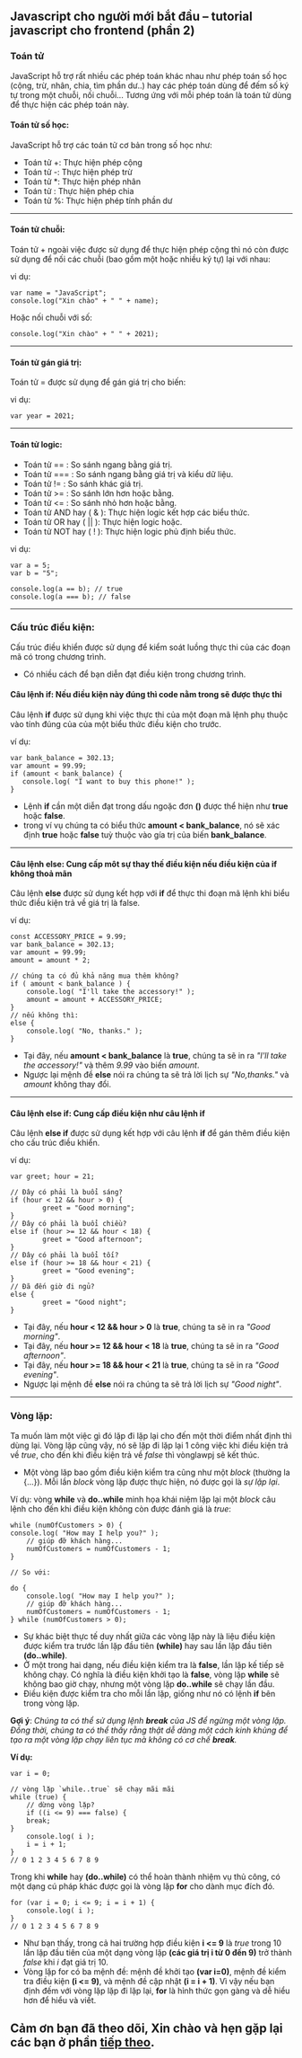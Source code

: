 ﻿## Javascript cho người mới bắt đầu – tutorial javascript cho frontend (phần 2)

### Toán tử
JavaScript hỗ trợ rất nhiều các phép toán khác nhau như phép toán số học (cộng, trừ, nhân, chia, tìm phần dư..) hay các phép toán dùng để đếm số ký tự trong một chuỗi, nối chuỗi... Tương ứng với mỗi phép toán là toán tử dùng để thực hiện các phép toán này.

####    Toán tử số học:
JavaScript hỗ trợ các toán tử cơ bản trong số học như:

  - Toán tử +: Thực hiện phép cộng
  - Toán tử -: Thực hiện phép trừ
  - Toán tử *: Thực hiện phép nhân
  - Toán tử \: Thực hiện phép chia
  - Toán tử %: Thực hiện phép tính phần dư
  ---

####    Toán tử chuỗi: 
Toán tử + ngoài việc được sử dụng để thực hiện phép cộng thì nó còn được sử dụng để nối các chuỗi
(bao gồm một hoặc nhiều ký tự) lại với nhau:

vi dụ:
```
var name = "JavaScript";
console.log("Xin chào" + " " + name);
```
Hoặc nối chuỗi với số:
```
console.log("Xin chào" + " " + 2021);
```
  ---

####    Toán tử gán giá trị: 
Toán tử = được sử dụng để gán giá trị cho biến:

vi dụ:
```
var year = 2021;
```
  ---
####    Toán tử logic: 
  - Toán tử  == : So sánh ngang bằng giá trị.
  - Toán tử  === : So sánh ngang bằng giá trị và kiểu dữ liệu.
  - Toán tử  != : So sánh khác giá trị.
  - Toán tử  >= : So sánh lớn hơn hoặc bằng.
  - Toán tử  <= : So sánh nhỏ hơn hoặc bằng.
  - Toán tử  AND  hay ( & ): Thực hiện logic kết hợp các biểu thức.
  - Toán tử  OR  hay ( || ): Thực hiện logic hoặc.
  - Toán tử  NOT  hay ( ! ): Thực hiện logic phủ định biểu thức.

vi dụ:
```
var a = 5; 
var b = "5"; 

console.log(a == b); // true 
console.log(a === b); // false
```
  ---

### Cấu trúc điều kiện:
Cấu trúc điều khiển được sử dụng để kiểm soát luồng thực thi của các đoạn mã có trong chương trình.
- Có nhiều cách để bạn diễn đạt điều kiện trong chương trình.

####    Câu lệnh if: Nếu điều kiện này đúng thì code nằm trong sẽ được thực thi
Câu lệnh **if** được sử dụng khi việc thực thi của một đoạn mã lệnh phụ thuộc vào tính đúng của của một biểu thức điều kiện cho trước.

ví dụ:
```
var bank_balance = 302.13;
var amount = 99.99;
if (amount < bank_balance) {
   console.log( "I want to buy this phone!" );
}

```

- Lệnh **if** cần một diễn đạt trong dấu ngoặc đơn **()** được thể hiện như **true** hoặc **false**.
- trong ví vụ chúng ta có biểu thức **amount < bank_balance**, nó sẽ xác định **true** hoặc **false** tuỳ thuộc vào gía trị của biến **bank_balance**.

---
#### Câu lệnh else: Cung cấp môt sự thay thế điều kiện nếu điều kiện của if không thoả mãn
Câu lệnh **else** được sử dụng kết hợp với **if** để thực thi đoạn mã lệnh khi biểu thức điều kiện trả về giá trị là false.

ví dụ:
```
const ACCESSORY_PRICE = 9.99;
var bank_balance = 302.13;
var amount = 99.99;
amount = amount * 2;

// chúng ta có đủ khả năng mua thêm không?
if ( amount < bank_balance ) {
    console.log( "I'll take the accessory!" );
    amount = amount + ACCESSORY_PRICE;
}
// nếu không thì:
else {
    console.log( "No, thanks." );
}

```
- Tại đây, nếu **amount < bank_balance** là **true**, chúng ta sẽ in ra *"I'll take the accessory!"* và thêm *9.99* vào biến *amount*.
- Ngược lại mệnh đề **else** nói ra chúng ta sẽ trả lời lịch sự *"No,thanks."* và *amount* không thay đổi.
---

####  Câu lệnh else if: Cung cấp điều kiện như câu lệnh if
Câu lệnh **else if** được sử dụng kết hợp với câu lệnh **if** để gán thêm điều kiện cho cấu trúc điều khiển.

ví dụ:
```
var greet; hour = 21; 

// Đây có phải là buổi sáng?
if (hour < 12 && hour > 0) { 
        greet = "Good morning"; 
}
// Đây có phải là buổi chiều?
else if (hour >= 12 && hour < 18) { 
        greet = "Good afternoon"; 
} 
// Đây có phải là buổi tối?
else if (hour >= 18 && hour < 21) { 
        greet = "Good evening"; 
} 
// Đã đến giờ đi ngủ?
else { 
        greet = "Good night"; 
}
```
- Tại đây, nếu **hour < 12 && hour > 0** là **true**, chúng ta sẽ in ra *"Good morning"*.
- Tại đây, nếu **hour >= 12 && hour < 18** là **true**, chúng ta sẽ in ra *"Good afternoon"*.
- Tại đây, nếu **hour >= 18 && hour < 21** là **true**, chúng ta sẽ in ra *"Good evening"*.
- Ngược lại mệnh đề **else** nói ra chúng ta sẽ trả lời lịch sự *"Good night"*.

---

### Vòng lặp:
Ta muốn làm một việc gì đó lặp đi lặp lại cho đến một thời điểm nhất định thì dùng lại. Vòng lặp cũng vậy, nó sẽ lặp đi lặp lại 1 công việc khi điều kiện trả về *true*, cho đến khi điều kiện trả về *false* thì vònglawpj sẽ kết thúc.
- Một vòng lăp bao gồm điều kiện kiểm tra cũng như một *block* (thường la {...}). Mỗi lần *block* vòng lặp được thực hiện, nó được gọi là *sự lặp lại*.

Ví dụ: vòng **while** và **do..while** minh họa khái niệm lặp lại một *block* câu lệnh cho đến khi điều kiện không còn được đánh giá là *true*:
```
while (numOfCustomers > 0) {
console.log( "How may I help you?" );
    // giúp đỡ khách hàng...
    numOfCustomers = numOfCustomers - 1;
}

// So với:

do {
    console.log( "How may I help you?" );
    // giúp đỡ khách hàng...
    numOfCustomers = numOfCustomers - 1;
} while (numOfCustomers > 0);

```

- Sự khác biệt thực tế duy nhất giữa các vòng lặp này là liệu điều kiện được kiểm tra trước lần lặp đầu tiên **(while)** hay sau lần lặp đầu tiên **(do..while)**.
- Ở một trong hai dạng, nếu điều kiện kiểm tra là **false**, lần lặp kế tiếp sẽ không chạy. Có nghĩa là điều kiện khởi tạo là **false**, vòng lặp **while** sẽ không bao giờ chạy, nhưng một vòng lặp **do..while** sẽ chạy lần đầu.
- Điều kiện được kiểm tra cho mỗi lần lặp, giống như nó có lệnh **if** bên trong vòng lặp.


**Gợi ý**: *Chúng ta có thể sử dụng lệnh **break** của JS để ngừng một vòng lặp. Đồng thời, chúng ta có thể thấy rằng thật dễ dàng một cách kinh khủng để tạo ra một vòng lặp chạy liên tục mà không có cơ chế **break**.*

**Ví dụ:**

```
var i = 0;

// vòng lặp `while..true` sẽ chạy mãi mãi
while (true) {
    // dừng vòng lặp?
    if ((i <= 9) === false) {
    break;
}
    console.log( i );
    i = i + 1;
}
// 0 1 2 3 4 5 6 7 8 9
```

Trong khi **while** hay **(do..while)** có thể hoàn thành nhiệm vụ thủ công, có một dạng cú pháp khác được gọi là vòng lặp **for** cho dành mục đích đó.

```
for (var i = 0; i <= 9; i = i + 1) {
    console.log( i );
}
// 0 1 2 3 4 5 6 7 8 9
```

- Như bạn thấy, trong cả hai trường hợp điều kiện **i <= 9** là *true* trong 10 lần lặp đầu tiên của một dạng vòng lặp **(các giá trị i từ 0 đến 9)** trở thành *false* khi *i* đạt giá trị 10.
- Vòng lặp for có ba mệnh đề: mệnh đề khởi tạo **(var i=0)**, mệnh đề kiểm tra điều kiện **(i <= 9)**, và mệnh đề cập nhật **(i = i + 1)**. Vì vậy nếu bạn định đếm với vòng lặp lặp đi lặp lại, **for** là hỉnh thức gọn gàng và dễ hiểu hơn để hiểu và viết.




<!-- ### Function (Hàm)
Hàm là một đoạn mã lệnh được sử dụng để thực hiện một tác vụ cụ thể và tác vụ này có thể được lặp lại nhiều lần một cách dễ dàng.

#### Định nghĩa hàm: 
Để định nghĩa một hàm chúng ta sử dụng cú pháp như sau:

ví dụ: 

```
        function [tên_hàm] () {
            mã lệnh bên trong hàm 
        }
```

Ví dụ sau khai báo một hàm với tên hàm là greet:

```
        function greet () { 
            console.log("Chào bạn"); 
        }
```
Sau khi khai báo hàm thì để thực thi đoạn mã lệnh bên trong hàm chúng ta cần thực hiện việc gọi hàm.

#### Gọi hàm:
Việc gọi hàm được tiến hành khác đơn giản, trong JavaScript chúng ta cần thêm cặp dấu () sau tên hàm đã được định nghĩa trước đó.

ví dụ:

```
        greet();
```
Bạn có thể gọi hàm nhiều lần trong chương trình:
```
        greet();
        greet();
        greet();
```

####	Tham số: 
Tham số được sử dụng để truyền dữ liệu vào đoạn mã bên trong hàm.

ví dụ:

```
        function greet(name) { 
            console.log("Chào " + name); 
        }
```

Ở ví dụ trên khi định nghĩa hàm greet chúng ta sử dụng tham số name để truyền dữ liệu vào bên trong hàm.
Số lượng đối số là không giới hạn:

```
        function greet(title, name) { 
            console.log("Chào " + title + ". " + name); 
        }
```

#### Đối số:
Đối số là dữ liệu thực tế truyền vào bên trong hàm khi hàm được gọi. Với hàm greet được định nghĩa với một tham số là name như ở ví dụ trước chúng ta có thể truyền đối số khi gọi hàm như sau:

```
        greet("JavaScript");
```

Ở ví dụ trên chuỗi JavaScript được sử dụng là đối số để truyền dữ liệu vào hàm.
Trường hợp hàm greet được định nghĩa với hai tham số là title và name:

```
        greet("Mr.", "JavaScript");
```

####	Đối số mặc định:
Khi định nghĩa hàm bạn có thể gán giá giá trị mặc định cho đối số khi hàm được gọi.

```     
        function greet(name = "JavaScript") { 
            console.log(name); 
        }
```

Ở ví dụ trên chuỗi JavaScript được sử dụng làm đối số mặc định truyền vào cho tham số name khi hàm được gọi. Do đó khi hàm greet được gọi mà không có đối số truyền vào như sau:

```
        greet();
```
Thì giá trị mặc định JavaScript sẽ được sử dụng. -->

## Cảm ơn bạn đã theo dõi, Xin chào và hẹn gặp lại các bạn ở phần [tiếp theo](https://github.com/thanhdat19521/tutorial-javascript/blob/main/tutorial-javascript_part2.md).




